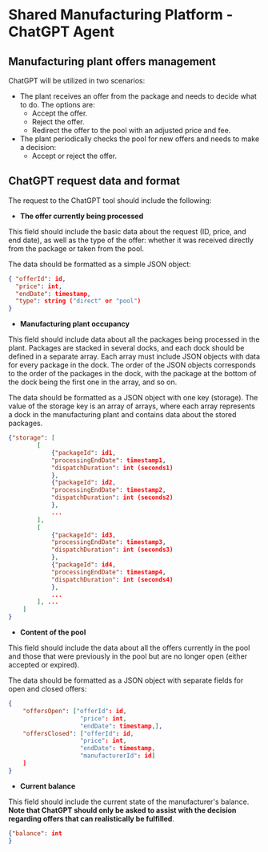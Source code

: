 # Shared Manufacturing Platform - ChatGPT Agent

## Manufacturing plant offers management

ChatGPT will be utilized in two scenarios:
* The plant receives an offer from the package and needs to decide what to do. The options are:
	* Accept the offer.
	* Reject the offer.
	* Redirect the offer to the pool with an adjusted price and fee.
* The plant periodically checks the pool for new offers and needs to make a decision:
	* Accept or reject the offer.

## ChatGPT request data and format

The request to the ChatGPT tool should include the following: 
* **The offer currently being processed**

This field should include the basic data about the request (ID, price, and end date), as well as the type of the offer: whether it was received directly from the package or taken from the pool.

The data should be formatted as a simple JSON object:
```json
{ "offerId": id,
  "price": int,
  "endDate": timestamp,
  "type": string ("direct" or "pool")
}
```
* **Manufacturing plant occupancy**

This field should include data about all the packages being processed in the plant. Packages are stacked in several docks, and each dock should be defined in a separate array. Each array must include JSON objects with data for every package in the dock. The order of the JSON objects corresponds to the order of the packages in the dock, with the package at the bottom of the dock being the first one in the array, and so on.

The data should be formatted as a JSON object with one key (storage). The value of the storage key is an array of arrays, where each array represents a dock in the manufacturing plant and contains data about the stored packages.
```json
{"storage": [
		[
			{"packageId": id1,
	  		"processingEndDate": timestamp1,
	  		"dispatchDuration": int (seconds1)
			}, 
			{"packageId": id2,
	  		"processingEndDate": timestamp2,
	  		"dispatchDuration": int (seconds2)
			},
			...
		], 
		[
			{"packageId": id3,
	  		"processingEndDate": timestamp3,
	  		"dispatchDuration": int (seconds3)
			}, 
			{"packageId": id4,
	  		"processingEndDate": timestamp4,
	  		"dispatchDuration": int (seconds4)
			},
			...
		], ...
   	]
}
```

* **Content of the pool**

This field should include the data about all the offers currently in the pool and those that were previously in the pool but are no longer open (either accepted or expired).

The data should be formatted as a JSON object with separate fields for open and closed offers:

```json
{
	"offersOpen": ["offerId": id,
					"price": int,
					"endDate": timestamp,], 
	"offersClosed": ["offerId": id,
					"price": int,
					"endDate": timestamp,
					"manufacturerId": id]
	]
}
```

* **Current balance**

This field should include the current state of the manufacturer's balance. **Note that ChatGPT should only be asked to assist with the decision regarding offers that can realistically be fulfilled**.
```json
{"balance": int
}
```

